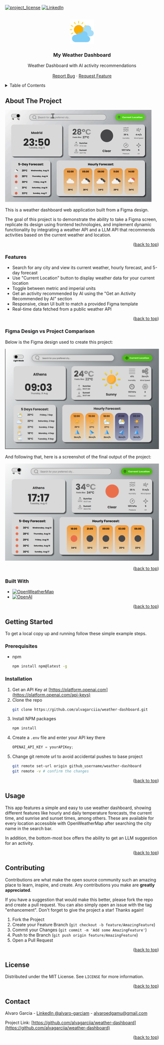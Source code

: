 <a id="readme-top"></a>
<!--
*** ReadMe template from Othneil Drew @othneildrew on GitHub
-->
[![project_license][license-shield]][license-url]
[![LinkedIn][linkedin-shield]][linkedin-url]


<!-- PROJECT LOGO -->
<br />
<div align="center">
  <a href="https://github.com/alvagarciia/weather-dashboard">
    <img src="media/logo.png" alt="Logo" width="80" height="80">
  </a>

<h3 align="center">My Weather Dashboard</h3>

  <p align="center">
    Weather Dashboard with AI activity recommendations
    <br />
    <br />
    <a href="https://github.com/alvagarciia/weather-dashboard/issues/new?labels=bug&template=bug-report---.md">Report Bug</a>
    &middot;
    <a href="https://github.com/alvagarciia/weather-dashboard/issues/new?labels=enhancement&template=feature-request---.md">Request Feature</a>
  </p>
</div>



<!-- TABLE OF CONTENTS -->
<details>
  <summary>Table of Contents</summary>
  <ol>
    <li>
      <a href="#about-the-project">About The Project</a>
      <ul>
        <li><a href="#features">Features</a></li>
        <li><a href="#figma-design">Figma Design</a></li>
        <li><a href="#built-with">Built With</a></li>
      </ul>
    </li>
    <li>
      <a href="#getting-started">Getting Started</a>
      <ul>
        <li><a href="#prerequisites">Prerequisites</a></li>
        <li><a href="#installation">Installation</a></li>
      </ul>
    </li>
    <li><a href="#usage">Usage</a></li>
    <li><a href="#contributing">Contributing</a></li>
    <li><a href="#license">License</a></li>
    <li><a href="#contact">Contact</a></li>
  </ol>
</details>



<!-- ABOUT THE PROJECT -->
## About The Project

![Weather Dashboard Showcase](./media/weather-dashboard-demo.gif)

This is a weather dashboard web application built from a Figma design.

The goal of this project is to demonstrate the ability to take a Figma screen, replicate its design using frontend technologies, and implement dynamic functionality by integrating a weather API and a LLM API that recommends activities based on the current weather and location.

<p align="right">(<a href="#readme-top">back to top</a>)</p>


### Features

- Search for any city and view its current weather, hourly forecast, and 5-day forecast
- Use "Current Location" button to display weather data for your current location
- Toggle between metric and imperial units
- Get an activity recommended by AI using the "Get an Activity Recommended by AI" section
- Responsive, clean UI built to match a provided Figma template
- Real-time data fetched from a public weather API

<p align="right">(<a href="#readme-top">back to top</a>)</p>


### Figma Design vs Project Comparison

Below is the Figma design used to create this project:

![Figma Design](./media/weather-dashboard-figma.png)

And following that, here is a screenshot of the final output of the project:

![Project Design](./media/weather-dashboard-res1.png)


<p align="right">(<a href="#readme-top">back to top</a>)</p>


### Built With

* [![OpenWeatherMap][openweathermap]](https://openweathermap.org/current)
* [![OpenAI][openai]](https://github.com/openai)

<p align="right">(<a href="#readme-top">back to top</a>)</p>



<!-- GETTING STARTED -->
## Getting Started

To get a local copy up and running follow these simple example steps.

### Prerequisites

* npm
  ```sh
  npm install npm@latest -g
  ```

### Installation

1. Get an API Key at [https://platform.openai.com](https://platform.openai.com/api-keys)
2. Clone the repo
   ```sh
   git clone https://github.com/alvagarciia/weather-dashboard.git
   ```
3. Install NPM packages
   ```sh
   npm install
   ```
4. Create a `.env` file and enter your API key there
   ```js
   OPENAI_API_KEY = yourAPIKey;
   ```
5. Change git remote url to avoid accidental pushes to base project
   ```sh
   git remote set-url origin github_username/weather-dashboard
   git remote -v # confirm the changes
   ```

<p align="right">(<a href="#readme-top">back to top</a>)</p>



<!-- USAGE EXAMPLES -->
## Usage

This app features a simple and easy to use weather dashboard, showing different features like hourly and daily temperature forecasts, the current time, and sunrise and sunset times, among others. These are available for every location accessible with OpenWeatherMap after searching the city name in the search bar.

In addition, the bottom-most box offers the ability to get an LLM suggestion for an activity.

<p align="right">(<a href="#readme-top">back to top</a>)</p>



<!-- CONTRIBUTING -->
## Contributing

Contributions are what make the open source community such an amazing place to learn, inspire, and create. Any contributions you make are **greatly appreciated**.

If you have a suggestion that would make this better, please fork the repo and create a pull request. You can also simply open an issue with the tag "enhancement".
Don't forget to give the project a star! Thanks again!

1. Fork the Project
2. Create your Feature Branch (`git checkout -b feature/AmazingFeature`)
3. Commit your Changes (`git commit -m 'Add some AmazingFeature'`)
4. Push to the Branch (`git push origin feature/AmazingFeature`)
5. Open a Pull Request

<p align="right">(<a href="#readme-top">back to top</a>)</p>



<!-- LICENSE -->
## License

Distributed under the MIT License. See `LICENSE` for more information.

<p align="right">(<a href="#readme-top">back to top</a>)</p>



<!-- CONTACT -->
## Contact

Alvaro Garcia - [LinkedIn @alvaro-garciam](https://www.linkedin.com/in/alvaro-garciam) - alvaroedgamu@gmail.com

Project Link: [https://github.com/alvagarciia/weather-dashboard](https://github.com/alvagarciia/weather-dashboard)

<p align="right">(<a href="#readme-top">back to top</a>)</p>



<!-- MARKDOWN LINKS & IMAGES -->
<!-- https://www.markdownguide.org/basic-syntax/#reference-style-links -->
[license-shield]: https://img.shields.io/github/license/alvagarciia/weather-dashboard.svg?style=for-the-badge
[license-url]: https://github.com/alva.garciia/weather-dashboard/blob/main/LICENSE
[linkedin-shield]: https://img.shields.io/badge/-LinkedIn-black.svg?style=for-the-badge&logo=linkedin&colorB=555
[linkedin-url]: https://linkedin.com/in/alvaro-garciam


[openweathermap]: https://img.shields.io/badge/OpenWeatherMap-EB6E4B?style=for-the-badge&logo=accuweather&logoColor=white

[openai]: https://img.shields.io/badge/OpenAI-0f9e7b?style=for-the-badge&logo=openai&logoColor=white